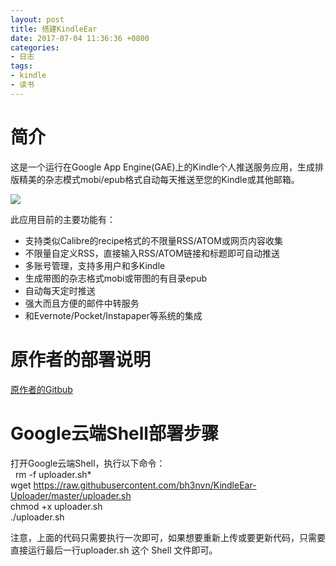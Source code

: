 ```yaml
---
layout: post
title: 搭建KindleEar
date: 2017-07-04 11:36:36 +0800
categories:
- 日志
tags:
- kindle
- 读书
---
```


# 简介
这是一个运行在Google App Engine(GAE)上的Kindle个人推送服务应用，生成排版精美的杂志模式mobi/epub格式自动每天推送至您的Kindle或其他邮箱。

![](https://github.com/bh3nvn/bh3nvn.github.io/raw/master/image/2017/2017-07-04-01.png)

此应用目前的主要功能有：  

* 支持类似Calibre的recipe格式的不限量RSS/ATOM或网页内容收集
* 不限量自定义RSS，直接输入RSS/ATOM链接和标题即可自动推送
* 多账号管理，支持多用户和多Kindle
* 生成带图的杂志格式mobi或带图的有目录epub
* 自动每天定时推送
* 强大而且方便的邮件中转服务
* 和Evernote/Pocket/Instapaper等系统的集成

# 原作者的部署说明

[原作者的Gitbub](https://github.com/cdhigh/KindleEar/blob/master/readme.md)

# Google云端Shell部署步骤
  打开Google云端Shell，执行以下命令：    
  
    rm -f uploader.sh*    
    wget https://raw.githubusercontent.com/bh3nvn/KindleEar-Uploader/master/uploader.sh      
    chmod +x uploader.sh    
    ./uploader.sh    
    
  注意，上面的代码只需要执行一次即可，如果想要重新上传或要更新代码，只需要直接运行最后一行uploader.sh 这个 Shell 文件即可。
